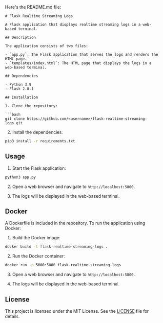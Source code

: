 Here's the README.md file:

```
# Flask Realtime Streaming Logs

A Flask application that displays realtime streaming logs in a web-based terminal.

## Description

The application consists of two files:

- `app.py`: The Flask application that serves the logs and renders the HTML page.
- `templates/index.html`: The HTML page that displays the logs in a web-based terminal.

## Dependencies

- Python 3.9
- Flask 2.0.1

## Installation

1. Clone the repository:

```bash
git clone https://github.com/<username>/flask-realtime-streaming-logs.git
```

2. Install the dependencies:

```bash
pip3 install -r requirements.txt
```

## Usage

1. Start the Flask application:

```bash
python3 app.py
```

2. Open a web browser and navigate to `http://localhost:5000`.

3. The logs will be displayed in the web-based terminal.

## Docker

A Dockerfile is included in the repository. To run the application using Docker:

1. Build the Docker image:

```bash
docker build -t flask-realtime-streaming-logs .
```

2. Run the Docker container:

```bash
docker run -p 5000:5000 flask-realtime-streaming-logs
```

3. Open a web browser and navigate to `http://localhost:5000`.

4. The logs will be displayed in the web-based terminal.

## License

This project is licensed under the MIT License. See the [LICENSE](LICENSE) file for details.
```